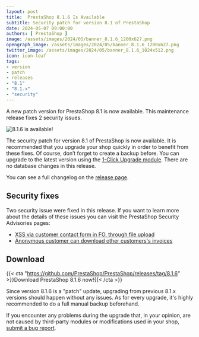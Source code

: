 ```yaml
---
layout: post
title:  PrestaShop 8.1.6 Is Available
subtitle: Security patch for version 8.1 of PrestaShop
date: 2024-05-07 09:00:00
authors: [ PrestaShop ]
image: /assets/images/2024/05/banner_8.1.6_1200x627.png
opengraph_image: /assets/images/2024/05/banner_8.1.6_1200x627.png
twitter_image: /assets/images/2024/05/banner_8.1.6_1024x512.png
icon: icon-leaf
tags:
- version
- patch
- releases
- "8.1"
- "8.1.x"
- "security"
---
```


A new patch version for PrestaShop 8.1 is now available. This maintenance release fixes 2 security issues.

![8.1.6 is available!](/assets/images/2024/05/banner_8.1.6_1534x424.png)

The security patch for version 8.1 of PrestaShop is now available. It is recommended that you upgrade your shop quickly in order to benefit from these fixes. Of course, don’t forget to create a backup before. You can upgrade to the latest version using the [1-Click Upgrade module](https://github.com/PrestaShop/autoupgrade/releases/). There are no database changes in this release.

You can see a full changelog on the [release page](https://github.com/PrestaShop/PrestaShop/releases/tag/8.1.6).

## Security fixes

Two security issue were fixed in this release. If you want to learn more about the details of these issues you can visit the PrestaShop Security Advisories pages:

- [XSS via customer contact form in FO, through file upload](https://github.com/PrestaShop/PrestaShop/security/advisories/GHSA-45vm-3j38-7p78)
- [Anonymous customer can download other customers's invoices](https://github.com/PrestaShop/PrestaShop/security/advisories/GHSA-7pjr-2rgh-fc5g)

## Download

{{< cta "https://github.com/PrestaShop/PrestaShop/releases/tag/8.1.6" >}}Download PrestaShop 8.1.6 now!{{< /cta >}}

Since version 8.1.6 is a "patch" update, upgrading from previous 8.1.x versions should happen without any issues. As for every upgrade, it's highly recommended to do a full manual backup beforehand.

If you encounter any problems during the upgrade that, in your opinion, are not caused by third-party modules or modifications used in your shop, [submit a bug report](https://www.prestashop-project.org/get-involved/report-issues/).
